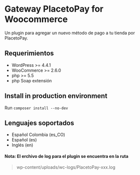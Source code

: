 # Gateway PlacetoPay for Woocommerce
Un plugin para agregar un nuevo método de pago a tu tienda por PlacetoPay.

## Requerimientos
- WordPress >= 4.4.1
- WooCommerce >= 2.6.0
- php >= 5.5
- php Soap extensión

## Install in production environment
Run `composer install --no-dev`

## Lenguajes soportados
- Español Colombia (es_CO)
- Español (es)
- Inglés (en)


#### Nota: El erchivo de log para el plugin se encuentra en la ruta
> wp-content/uploads/wc-logs/PlacetoPay-xxx.log